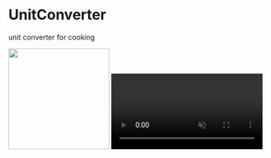 # UnitConverter
unit converter for cooking

<img src = "screenshot.png" width="200">

<video autoplay loop muted playsinline>
    <source src="unitConverter.webm" type="video/webm">

    Your browser does not support HTML5 video.       
    <a href="unitConverter.gif">Click here to view original GIF</a>
</video>
